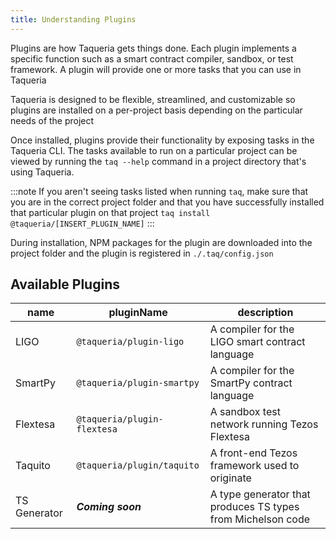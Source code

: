```yaml
---
title: Understanding Plugins
---
```



Plugins are how Taqueria gets things done. Each plugin implements a specific function such as a smart contract compiler, sandbox, or test framework. A plugin will provide one or more tasks that you can use in Taqueria

Taqueria is designed to be flexible, streamlined, and customizable so plugins are installed on a per-project basis depending on the particular needs of the project

Once installed, plugins provide their functionality by exposing tasks in the Taqueria CLI. The tasks available to run on a particular project can be viewed by running the `taq --help` command in a project directory that's using Taqueria. 

:::note
If you aren't seeing tasks listed when running `taq`, make sure that you are in the correct project folder and that you have successfully installed that particular plugin on that project `taq install @taqueria/[INSERT_PLUGIN_NAME]`
:::

During installation, NPM packages for the plugin are downloaded into the project folder and the plugin is registered in `./.taq/config.json`

<!-- 
## What is a Plugin
 -->

## Available Plugins

| name         |  pluginName                  |  description                                                |
|--------------|------------------------------|-------------------------------------------------------------|
| LIGO         | `@taqueria/plugin-ligo`      | A compiler for the LIGO smart contract language             |
| SmartPy      | `@taqueria/plugin-smartpy`   | A compiler for the SmartPy contract language                |
| Flextesa     | `@taqueria/plugin-flextesa`  | A sandbox test network running Tezos Flextesa               | 
| Taquito      | `@taqueria/plugin/taquito`   | A front-end Tezos framework used to originate               |
| TS Generator | ***Coming soon***            | A type generator that produces TS types from Michelson code |
